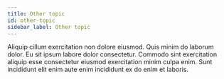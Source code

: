 ```yaml
---
title: Other topic
id: other-topic
sidebar_label: Other topic
---
```


<!-- @part src="parts/other-topic/h1-other-topic-description.md" -->

Aliquip cillum exercitation non dolore eiusmod. Quis minim do laborum dolor. Eu sit ipsum labore dolor consectetur. Commodo sint exercitation aliquip esse consectetur eiusmod exercitation minim culpa enim. Sunt incididunt elit enim aute enim incididunt ex do enim et laboris.
<!-- @/part -->

<!-- @part src="parts/other-topic/h1-other-topic-body.md" -->
<!-- Your content goes here, replacing this comment -->
<!-- @/part -->

